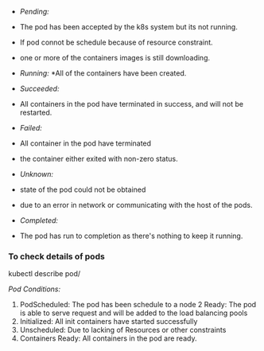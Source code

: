 * *Pending:*
* The pod has been accepted by the k8s system but its not running.
* If pod connot be schedule because of resource constraint.
* one or more of the containers images is still downloading.

* *Running:*
*All of the containers have been created.

* *Succeeded:*
* All containers in the pod have terminated in success, and will not be restarted.

* *Failed:*
* All container in the pod have terminated
* the container either exited with non-zero status.

* *Unknown:*
* state of the pod could not be obtained
* due to an error in network or communicating with the host of the pods.

* *Completed:*
* The pod has run to completion as there's nothing to keep it running.

### To check details of pods
kubectl describe pod/<pod-name>

*Pod Conditions:*
1. PodScheduled: The pod has been schedule to a node
2 Ready: The pod is able to serve request and will be added to the load balancing pools
3. Initialized: All init containers have started successfully
4. Unscheduled: Due to lacking of Resources or other constraints
5. Containers Ready: All containers in the pod are ready.

